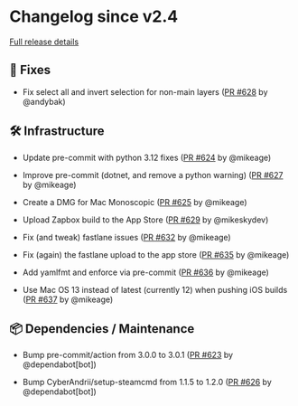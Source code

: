 # Changelog since v2.4

[Full release details](https://github.com/icosa-foundation/open-brush/compare/v2.4...afb6a60be69882fb59ead26acfee9f2ac4c6fb70)

## 🐛 Fixes

- Fix select all and invert selection for non-main layers ([PR #628](https://github.com/icosa-foundation/open-brush/pull/628) by @andybak)


## 🛠️ Infrastructure

- Update pre-commit with python 3.12 fixes ([PR #624](https://github.com/icosa-foundation/open-brush/pull/624) by @mikeage)

- Improve pre-commit (dotnet, and remove a python warning) ([PR #627](https://github.com/icosa-foundation/open-brush/pull/627) by @mikeage)

- Create a DMG for Mac Monoscopic ([PR #625](https://github.com/icosa-foundation/open-brush/pull/625) by @mikeage)

- Upload Zapbox build to the App Store ([PR #629](https://github.com/icosa-foundation/open-brush/pull/629) by @mikeskydev)

- Fix (and tweak) fastlane issues ([PR #632](https://github.com/icosa-foundation/open-brush/pull/632) by @mikeage)

- Fix (again) the fastlane upload to the app store ([PR #635](https://github.com/icosa-foundation/open-brush/pull/635) by @mikeage)

- Add yamlfmt and enforce via pre-commit ([PR #636](https://github.com/icosa-foundation/open-brush/pull/636) by @mikeage)

- Use Mac OS 13 instead of latest (currently 12) when pushing iOS builds ([PR #637](https://github.com/icosa-foundation/open-brush/pull/637) by @mikeage)


## 📦 Dependencies / Maintenance

- Bump pre-commit/action from 3.0.0 to 3.0.1 ([PR #623](https://github.com/icosa-foundation/open-brush/pull/623) by @dependabot[bot])

- Bump CyberAndrii/setup-steamcmd from 1.1.5 to 1.2.0 ([PR #626](https://github.com/icosa-foundation/open-brush/pull/626) by @dependabot[bot])





